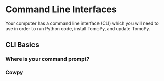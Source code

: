 # Command Line Interfaces
Your computer has a command line interface (CLI) which you will need to use in order to run Python code, install TomoPy, and update TomoPy.

## CLI Basics

### Where is your command prompt?

### Cowpy
